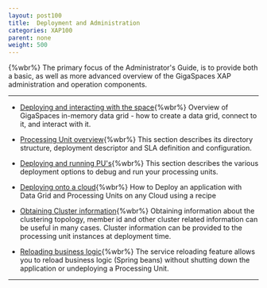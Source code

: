 ```yaml
---
layout: post100
title:  Deployment and Administration
categories: XAP100
parent: none
weight: 500
---
```


{%wbr%}
The primary focus of the Administrator's Guide, is to provide both a basic, as well as more advanced overview of the GigaSpaces XAP administration and operation components.

<hr/>



- [Deploying and interacting with the space](./deploying-and-interacting-with-the-space.html){%wbr%}
Overview of GigaSpaces in-memory data grid - how to create a data grid, connect to it, and interact with it.

- [Processing Unit overview](./the-processing-unit-overview.html){%wbr%}
This section describes its directory structure, deployment descriptor and SLA definition and configuration.

- [Deploying and running PU's](./deploying-and-running-overview.html){%wbr%}
This section describes the various deployment options to debug and run your processing units.


- [Deploying onto a cloud](./deploying-your-application-on-a-cloud.html){%wbr%}
How to Deploy an application with Data Grid and Processing Units on any Cloud using a recipe

- [Obtaining Cluster information](./obtaining-cluster-information.html){%wbr%}
Obtaining information about the clustering topology, member id and other cluster related information can be useful in many cases. Cluster information can be provided to the processing unit instances at deployment time.

- [Reloading business logic](./reloading-business-logic.html){%wbr%}
The service reloading feature allows you to reload business logic (Spring beans) without shutting down the application or undeploying a Processing Unit.





<hr/>

